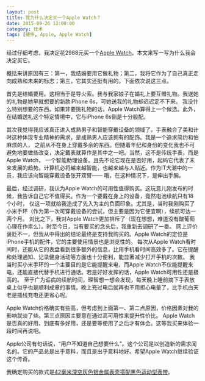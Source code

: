 ```yaml
---
layout: post
title: 我为什么决定买一个Apple Watch？
date: 2015-09-26 12:00:00
category: 技术
tags: [硬件, Apple, Apple Watch]
---
```


经过仔细考虑，我决定花2988元买一个[Apple Watch](http://www.apple.com/cn/watch/)。本文来写一写为什么我会决定买它。

<!--more-->

概括来讲原因有三：第一，我结婚要用它做礼物；第二，我将它作为了自己真正走向成熟和未来的标志；第三，它其实还挺有用的。下面依次说这三点。

首先是结婚要用。这相当于是导火索。我与我家娘子在婚礼上要互赠礼物。我送她的礼物是她早就想要的新款iPhone 6s，可她送我的礼物却迟迟定不下来。
我没什么特别想要的东西。如果非要挑礼物的话，Apple Watch算得上一个候选。此外，在结婚送礼这个特定情境中，它与iPhone 6s倒是十分般配。

其次我觉得我应该真正进入成熟男子和智能穿戴设备的领域了。手表融合了美和计时这种体现专业精神的需求，是成熟男人应该拥有的配饰。我是一个追求简约和怕麻烦的人，
之前从不在身上穿戴多余的东西。但随着年纪和身份的变化我也不可避免地要做些改变，决定戴表就算作是其中之一吧。当然，这不是传统手表，而是Apple Watch，
一个智能助理设备。且先不论它现在是否好用，起码它代表了未来发展的趋势。计算机必将越来越智能，也越来越与人贴近。作为IT大潮中的一员，我应该向智能穿戴设备张开双臂——
哦，在这种情况下，是伸出手腕。

最后，经过调研，我认为Apple Watch的可用性值得购买。这玩意儿刚发布的时候，我告诉自己它不值得买。作为一个要戴在身上的设备，竟然电池续航只有18个小时，
仅这一项就给我造成了先入为主的负面印象。尤其是，当时我刚购买了小米手环（作为第一次可穿戴设备的尝试，但主要是因为它便宜啊），续航可达一两个月。
对比之下，我对Apple Watch更加排斥了（现在想想，难道没有酸葡萄心理在作祟么）。时至今日，当有要买的念头后，我重新去调研了一番。
网上评价褒贬不一，但我从中得出的结论最终是支持我购买的。Apple Watch的定位是iPhone手机的配件，它的主要使用情景也是浏览性的。
每次从Apple Watch看时间时，还能从它的表盘看到很多额外的信息，比用手机看时间高效多了。它在提醒和处理通知、记录健身活动等方面也十分便利，能显著减少打开手机的次数。
我当时买小米手环的一个主要目的是它能提醒来电，而Apple Watch不仅能提醒来电，还能直接代替手机进行通话。若是好好发挥的话，Apple Watch可用性还是极高的。
至于广为诟病的续航时间，理智想一想会发现，每天晚上睡前摘下手表放桌上似乎也是顺利成章的事情。晚上充过电后就再也不用担心电量了，比手机白天老是插线充电还更省心呢。

Apple Watch价格确实有些高，但考虑到上面第一、第二点原因，价格因素对我的影响就淡了些。第三点原因主要意在通过高可用性来提升性价比。
Apple Watch是否真的好用、到底有多好用，还是要等使用了之后才有体会。这等我买来体验一段时间再说吧。

Apple公司有句话说，“用户不知道自己想要什么”。这个公司是以创造新的需求闻名的。它的产品总是出乎意料，而且是出乎意料地好。希望Apple Watch继续验证这个传奇。

我确定购买的款式是[42毫米深空灰色铝金属表壳搭配黑色运动型表带](http://www.apple.com/cn/shop/buy-watch/apple-watch-sport/42-%E6%AF%AB%E7%B1%B3%E6%B7%B1%E7%A9%BA%E7%81%B0%E8%89%B2%E9%93%9D%E9%87%91%E5%B1%9E%E8%A1%A8%E5%A3%B3-%E9%BB%91%E8%89%B2%E8%BF%90%E5%8A%A8%E5%9E%8B%E8%A1%A8%E5%B8%A6?product=MJ3T2CH/A&step=detail#)。